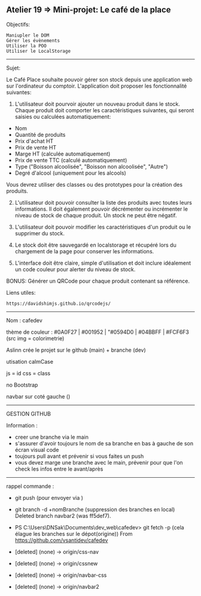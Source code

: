 Atelier 19 => Mini-projet: Le café de la place
-------------------------------------------------------------------------------
Objectifs:

    Maniupler le DOM
    Gérer les évènements
    Utiliser la POO
    Utiliser le LocalStorage

-------------------------------------------------------------------------------
Sujet: 

Le Café Place souhaite pouvoir gérer son stock depuis une application web sur l'ordinateur du comptoir. L'application doit proposer les fonctionnalité suivantes:

1. L'utilisateur doit pourvoir ajouter un nouveau produit dans le stock. Chaque produit doit comporter les caractéristiques suivantes, qui seront saisies ou calculées automatiquement:
- Nom
- Quantité de produits
- Prix d'achat HT
- Prix de vente HT
- Marge HT (calculée automatiquement)
- Prix de vente TTC (calculé automatiquement)
- Type ("Boisson alcoolisée", "Boisson non alcoolisée", "Autre")
- Degré d'alcool (uniquement pour les alcools)

Vous devrez utiliser des classes ou des prototypes pour la création des produits.

2. L'utilisateur doit pouvoir consulter la liste des produits avec toutes leurs informations. Il doit également pouvoir décrémenter ou incrémenter le niveau de stock de chaque produit. Un stock ne peut être négatif.

3. L'utilisateur doit pouvoir modifier les caractéristiques d'un produit ou le supprimer du stock.

4. Le stock doit être sauvegardé en localstorage et récupéré lors du chargement de la page pour conserver les informations.

5. L'interface doit être claire, simple d'utilisation et doit inclure idéalement un code couleur pour alerter du niveau de stock.

BONUS: Générer un QRCode pour chaque produit contenant sa référence.

 
Liens utiles:

    https://davidshimjs.github.io/qrcodejs/

________________________________________________________________________________

Nom : cafedev

thème de couleur : #0A0F27 | #001952 | "#0594D0 | #04BBFF | #FCF6F3  (src img = colorimetrie) 

Aslinn crée le projet sur le github (main) + branche (dev)

utisation calmCase 

js = id
css = class

no Bootstrap

navbar sur coté gauche ()
____________________________________________________________________________________________________________
GESTION GITHUB

Information : 

- creer une branche via le main 
- s'assurer d'avoir toujours le nom de sa branche en bas à gauche de son écran visual code
- toujours pull avant et prévenir si vous faites un push
- vous devez marge une branche avec le main, prévenir pour que l'on check les infos entre le avant/après 
-------------------------------------------------
rappel commande : 

- git push (pour envoyer via ) 
- git branch -d +nomBranche (suppression des branches en local)
Deleted branch navbar2 (was ff5def7).

- PS C:\Users\DNSak\Documents\dev_web\cafedev> git fetch -p   (cela élague les branches sur le dépot(origine)) 
From https://github.com/vsantidev/cafedev
 - [deleted]         (none)     -> origin/css-nav
 - [deleted]         (none)     -> origin/cssnew
 - [deleted]         (none)     -> origin/navbar-css
 - [deleted]         (none)     -> origin/navbar2
